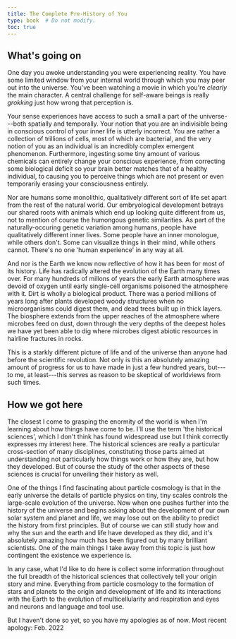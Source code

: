 ```yaml
---
title: The Complete Pre-History of You
type: book  # Do not modify.
toc: true
---
```


## What's going on

One day you awoke understanding you were experiencing reality. 
You have some limited window from your internal world through which you may peer out into the universe. 
You've been watching a movie in which you're *clearly* the main character. 
A central challenge for self-aware beings is really *grokking* just how wrong that perception is.

Your sense experiences have access to such a small a part of the universe---both spatially and temporally.
Your notion that you are an indivisible being in conscious control of your inner life is utterly incorrect. 
You are rather a collection of trillions of cells, most of which are bacterial, and the very notion of you as an individual is an incredibly complex emergent phenomenon.
Furthermore, ingesting some tiny amount of various chemicals can entirely change your conscious experience, from correcting some biological deficit so your brain better matches that of a healthy individual, to causing you to perceive things which are not present or even temporarily erasing your consciousness entirely.

Nor are humans some monolithic, qualitatively different sort of life set apart from the rest of the natural world. Our embryological development betrays our shared roots with animals which end up looking quite different from us, not to mention of course the humongous genetic similarities.
As part of the naturally-occuring genetic variation among humans, people have qualitatively different inner lives. Some people have an inner monologue, while others don't. Some can visualize things in their mind, while others cannot. 
There's no one 'human experience' in any way at all.

And nor is the Earth we know now reflective of how it has been for most of its history. Life has radically altered the evolution of the Earth many times over.
For many hundreds of millons of years the early Earth atmosphere was devoid of oxygen until early single-cell organisms poisoned the atmosphere with it. 
Dirt is wholly a biological product. There was a period millions of years long after plants developed woody structures when no microorganisms could digest them, and dead trees built up in thick layers. 
The biosphere extends from the upper reaches of the atmosphere where microbes feed on dust, down through the very depths of the deepest holes we have yet been able to dig where microbes digest abiotic resources in hairline fractures in rocks.

This is a starkly different picture of life and of the universe than anyone had before the scientific revolution. 
Not only is this an absolutely amazing amount of progress for us to have made in just a few hundred years, but---to me, at least---this serves as reason to be skeptical of worldviews from such times.

## How we got here

The closest I come to grasping the enormity of the world is when I'm learning about how things have come to be. 
I'll use the term 'the historical sciences', which I don't think has found widespread use but I think correctly expresses my interest here.
The historical sciences are really a particular cross-section of many disciplines, constituting those parts aimed at understanding not particularly how things work or how they are, but how they developed.
But of course the study of the other aspects of these sciences is crucial for unveiling their history as well.

One of the things I find fascinating about particle cosmology is that in the early universe the details of particle physics on tiny, tiny scales controls the large-scale evolution of the universe.
Now when one pushes further into the history of the universe and begins asking about the development of our own solar system and planet and life, we may lose out on the ability to predict the history from first principles.
But of course we can still study how and why the sun and the earth and life have developed as they did, and it's absolutely amazing how much has been figured out by many brilliant scientists.
One of the main things I take away from this topic is just how contingent the existence we experience is. 

In any case, what I'd like to do here is collect some information throughout the full breadth of the historical sciences that collectively tell your origin story and mine. 
Everything from particle cosmology to the formation of stars and planets to the origin and development of life and its interactions with the Earth 
to the evolution of multicellularity and respiration and eyes and neurons and language and tool use.

But I haven't done so yet, so you have my apologies as of now. Most recent apology: Feb. 2022